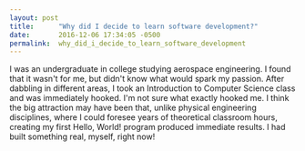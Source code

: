 ```yaml
---
layout: post
title:      "Why did I decide to learn software development?"
date:       2016-12-06 17:34:05 -0500
permalink:  why_did_i_decide_to_learn_software_development
---
```



I was an undergraduate in college studying aerospace engineering.
I found that it wasn't for me, but didn't know what would spark my passion.
After dabbling in different areas, I took an Introduction to Computer Science class and was immediately hooked.
I'm not sure what exactly hooked me. I think the big attraction may have been that, unlike physical engineering disciplines, where I could foresee years of theoretical classroom hours, creating my first Hello, World! program produced immediate results.
I had built something real, myself, right now!

